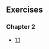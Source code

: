 ## Exercises

### Chapter 2

- [1.1](https://github.com/juhanikat/KubernetesExercises/tree/1.1/chapter2/log-output)